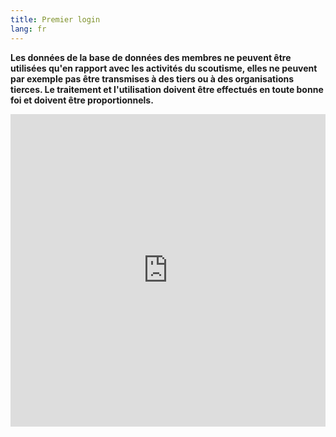 ```yaml
---
title: Premier login
lang: fr
---
```


**Les données de la base de données des membres ne peuvent être utilisées qu'en rapport avec les activités du scoutisme, elles ne peuvent par exemple pas être transmises à des tiers ou à des organisations tierces. Le traitement et l'utilisation doivent être effectués en toute bonne foi et doivent être proportionnels.**

<iframe
  style="width: 100%; min-height: 500px"
  src="https://www.youtube.com/embed/unh5ovE8rcg"
  frameborder="0"
  allow="accelerometer; autoplay; clipboard-write; encrypted-media; gyroscope; picture-in-picture"
  allowfullscreen
></iframe>
